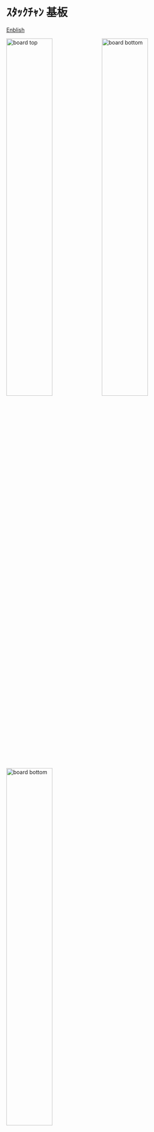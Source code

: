 # ｽﾀｯｸﾁｬﾝ 基板

[Enblish](./README.md)

<img box-sizing="border-box" margin="0px" display="inline-block" alt="board top" width="49%" src="./docs/images/m5-pantilt-top.png"/>
<img box-sizing="border-box" margin="0px" display="inline-block" alt="board bottom" width="49%" src="./docs/images/m5-pantilt-bottom.png"/>
<img box-sizing="border-box" margin="0px" display="inline-block" alt="board bottom" width="49%" src="./docs/images/m5-pantilt-sch.png"/>

## 機能

* 2つのサーボを駆動
  * TTL または
  * PWM * 2ch
* M5Unitのポートを搭載
  * PortB
  * PortC(PWMサーボ使用時のみ有効)
* 電池
* (オプション)電源スイッチ

## パーツリスト

__(注意)このリストは[シリアル](#Serial(TTL)-Servo)と[PWM](#PWM-Servo)のオプション両方を含んでいます。普通はどちらか一方のみ必要です。[組み立てインストラクション](#Assembly)を確認してください。

|リファレンス| 数量 | 値| フットプリント| URL|
|:--:|:--|:--|:--|:--|
| C1 |1|"100u"|"Capacitor_THT:C_Radial_D6.3mm_H11.0mm_P2.50mm"|"https://www.sengoku.co.jp/mod/sgk_cart/detail.php?code=76S8-53LK"|
| J1 |1|"Conn_02x15_Odd_Even"|"Connector_PinHeader_2.54mm:PinHeader_2x15_P2.54mm_Vertical_SMD"|"https://www.switch-science.com/catalog/3654/"|
| J2 J3 |2|"Conn_02x03_Odd_Even"|"Connector_PinHeader_2.54mm:PinHeader_2x03_P2.54mm_Vertical"||
| J5 |1|"BAT"|"Connector_JST:JST_PH_B2B-PH-K_1x02_P2.00mm_Vertical"|"https://akizukidenshi.com/catalog/g/gC-12802/"|
| J4 J6 |2|"Conn_01x04"|"Connector_JST:JST_PH_S4B-PH-K_1x04_P2.00mm_Horizontal"||
| JP1 JP2 |2|"Jumper_3_Bridged12"|"Jumper:SolderJumper-3_P1.3mm_Bridged12_RoundedPad1.0x1.5mm"||
| R1 R3 R4 |3|"1k"|"Resistor_SMD:R_0603_1608Metric_Pad1.05x0.95mm_HandSolder"||
| R2 |1|"100"|"Resistor_SMD:R_0603_1608Metric_Pad1.05x0.95mm_HandSolder"|"https://www.sengoku.co.jp/mod/sgk_cart/detail.php?code=EEHD-57FV"|
| SW1 |1|"SW_SPDT"|"Button_Switch_THT:SW_E-Switch_EG1224_SPDT_Angled"||
| U1 |1|"NL27WZ125"|"NL27WZ125USG"|"https://www.digikey.jp/number/ja/on-semiconductor/488/NL27WZ125/291486"|

## 組み立て

### PWMサーボ

この設定ではPWMサーボを駆動できます。
下記でテスト済みです。

* [SG-90](https://www.towerpro.com.tw/product/sg90-7/)
* [EMAX ES08MD](https://emaxmodel.com/collections/digital-servo/products/emax-es08md-13g-mini-metal-digital-servo-for-rc-model)

#### パーツ

* チップ抵抗 表面実装 0603(1608Metric)
  * 1kΩ * 2pc
* コンデンサ 100uF（定格電圧10V以上、直径6.3mm以内、高さ11.0mm以内） * 1pc
* ピンヘッダ 2.54mm 1x3pin
  * 1行3列 * 2pc
* [ピンヘッダ 2.54mm 2x15pin](https://www.switch-science.com/catalog/3654/)
* JST PH2ピン コネクタ * 1pc
* (オプション) PH 4ピン コネクタ * 2pc
* (オプション) 電源スイッチ [EG1224](https://www.digikey.com/en/products/detail/e-switch/EG1224/502052)

#### はんだ付け

1. JP1とJP2の方向を「PWM」のシルクのある方へ変更します。<br><img width="500px" src="./docs/images/pwm_jumper.jpg" />
1. 1kΩの抵抗をR3とR4にはんだ付けします。
1. コンデンサをC1にはんだ付けします。足を折り曲げて穴に収まるようにします。<br><img width="500px" src="./docs/images/pwm_resistor.jpg" />
1. ピンヘッダとPH2ピン コネクタをはんだ付けします。<br><img width="500px" src="./docs/images/pwm_header.jpg" />
1. (オプション) PH4ピン コネクタをPortBとPortCにはんだ付けします。
1. 電源スイッチをはんだ付けするか、上2つの穴を短絡します。<br><img width="500px" src="./docs/images/pwm_ports.jpg" />
1. 2x15ピンヘッダをはんだ付けします。<br><img width="500px" src="./docs/images/pinheader.jpg" />

### シリアル(TTL) サーボ

この設定ではシリアルサーボを駆動できます。
下記でテスト済みです。

* 双葉電子工業 [RS304MD](http://futaba.co.jp/robot/command_type_servos/rs304md)

#### Parts

* チップ抵抗 表面実装 0603(1608Metric)
  * 1kΩ * 1pc
  * 100Ω * 1pc
* コンデンサ 10V/100uF * 1pc
* 3ステートバッファIC[NL27WZ125](https://www.digikey.jp/number/ja/on-semiconductor/488/NL27WZ125/291486) * 1pc
* ピンヘッダ 2.54mm 1x3pin
  * 1行3列 * 2pc または
  * 2行2列 * 2pc （サーボのコネクタ形状に合わせて選択）
* [ピンヘッダ 2.54mm 2x15pin](https://www.switch-science.com/catalog/3654/)
* JST PH2ピン コネクタ * 1pc
* (オプション) PH 4ピン コネクタ * 1pc
* (オプション) 電源スイッチ [EG1224](https://www.digikey.com/en/products/detail/e-switch/EG1224/502052)

#### Soldering

1. 1kΩの抵抗をR1に、100Ωの抵抗をR2にはんだ付けします。
1. ICをはんだ付けします。チップ状の小さな穴がシルクの左上にくるのが正しい向きです。<br><img width="500px" src="./docs/images/serial_ic.jpg" />
1. コンデンサをC1にはんだ付けします。足を折り曲げて穴に収まるようにします。
1. ピンヘッダとPH2ピン コネクタをはんだ付けします。<br><img width="500px" src="./docs/images/serial_header.jpg" />
1. (オプション) PH4ピン コネクタをPortBにはんだ付けします。<br><img width="500px" src="./docs/images/serial_ports.jpg" />
1. 電源スイッチをはんだ付けするか、上2つの穴を短絡します。
1. 2x15ピンヘッダをはんだ付けします。<br><img width="500px" src="./docs/images/pinheader.jpg" />
